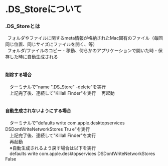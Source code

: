 # .DS_Storeについて

### .DS_Storeとは<br>
&ensp;フォルダやファイルに関するmeta情報が格納されたMac固有のファイル（毎回同じ位置、同じサイズにファイルを開く、等）<br>
&ensp;フォルダ/ファイルのコピー・移動、何らかのアプリケーションで開いた時・保存した時に自動生成される
<br>
<br>
#### 削除する場合<br>
&ensp;&ensp;ターミナルで"name ".DS_Store" -delete"を実行<br>
&ensp;&ensp;上記完了後、連続して"Killall Finder"を実行
&ensp;&ensp;再起動<br>
<br>
#### 自動生成されないようにする場合<br>
&ensp;&ensp;ターミナルで"defaults write com.apple.desktopservices DSDontWriteNetworkStores Tru
e"を実行<br>
&ensp;&ensp;上記完了後、連続して"Killall Finder"を実行<br>
&ensp;&ensp;再起動<br>
&ensp;&ensp;※自動生成されるよう戻す場合は以下を実行<br>
&ensp;&ensp;defaults write com.apple.desktopservices DSDontWriteNetworkStores False<br>
<br>
<br>

